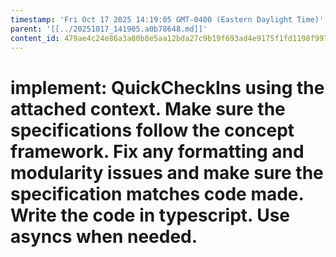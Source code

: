 ```yaml
---
timestamp: 'Fri Oct 17 2025 14:19:05 GMT-0400 (Eastern Daylight Time)'
parent: '[[../20251017_141905.a0b78648.md]]'
content_id: 479ae4c24e86a3a80b8e5aa12bda27c9b19f693ad4e9175f1fd1198f997f1475
---
```


# implement: QuickCheckIns using the attached context. Make sure the specifications follow the concept framework. Fix any formatting and modularity issues and make sure the specification matches code made. Write the code in typescript. Use asyncs when needed.
